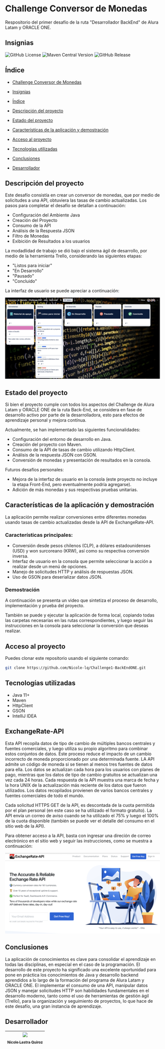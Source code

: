 # Challenge Conversor de Monedas

Respositorio del primer desafío de la ruta "Desarrollador BackEnd" de Alura Latam y ORACLE ONE.

## Insignias

![GitHub License](https://img.shields.io/github/license/Nicole-lq/Challenge1-BackEndONE)
![Maven Central Version](https://img.shields.io/maven-central/v/org.apache.maven.plugins/maven-compiler-plugin)
![GitHub Release](https://img.shields.io/github/v/release/Nicole-lq/Challenge1-BackEndONE)


## Índice

* [Challenge Conversor de Monedas](#Challenge-Conversor-de-Monedas)

* [Insignias](#insignias)

* [Índice](#índice)

* [Descripción del proyecto](#Descripción-del-proyecto)

* [Estado del proyecto](#Estado-del-proyecto)

* [Características de la aplicación y demostración](#Características-de-la-aplicación-y-demostración)

* [Acceso al proyecto](#acceso-proyecto)

* [Tecnologías utilizadas](#tecnologías-utilizadas)
  
* [Conclusiones](#conclusiones)

* [Desarrollador](#Desarrollador)



## Descripción del proyecto

Este desafío consistía en crear un conversor de monedas, que por medio de solicitudes a una API, obtuviera las tasas de cambio actualizadas.
Los pasos para completar el desafío se detallan a continuación:

* Configuración del Ambiente Java
* Creación del Proyecto
* Consumo de la API
* Análisis de la Respuesta JSON
* Filtro de Monedas
* Exibición de Resultados a los usuarios

La modadlidad de trabajo se dió bajo el sistema ágil de desarrollo, por medio de la herramienta Trello, considerando las  siguientes etapas:

* "Listos para iniciar"
* "En Desarrollo"
* "Pausado"
* "Concluido"

La interfaz de usuario se puede apreciar a continuación:

[<img src ="imagenes/trello.png">](https://trello.com/b/RU41cvaQ/conversor-de-moneda-challenge-one-java-back-end)


## Estado del proyecto

Si bien el proyecto cumple con todos los aspectos del Challenge de Alura Latam y ORACLE ONE de la ruta Back-End, se considera en fase de desarrollo activo por parte de la desarrolladora, esto para efectos de aprendizaje personal y mejora contínua.

Actualmente, se han implementado las siguientes funcionalidades:
* Configuración del entorno de desarrollo en Java.
* Creación del proyecto con Maven.
* Consumo de la API de tasas de cambio utilizando HttpClient.
* Análisis de la respuesta JSON con GSON.
* Conversión de monedas y presentación de resultados en la consola.

Futuros desafíos personales:
* Mejora de la interfaz de usuario en la consola (este proyecto no incluye la etapa Front-End, pero eventualmente podría agregarse).
* Adición de más monedas y sus respectivas pruebas unitarias.

## Características de la aplicación y demostración

La aplicación permite realizar conversiones entre diferentes monedas usando tasas de cambio actualizadas desde la API de ExchangeRate-API. 

### Características principales:

* Conversión desde pesos chilenos (CLP), a dólares estadounidenses (USD) y won surcoreano (KRW), así como su respectiva conversión inversa.
* Interfaz de usuario en la consola que permite seleccionar la acción a realizar desde un menú de opciones.
* Manejo de solicitudes HTTP y análisis de respuestas JSON.
* Uso de GSON para deserializar datos JSON.

### Demostración 

A continuación se presenta un video que sintetiza el proceso de desarrollo, implementación y prueba del proyecto.



También se puede y ejecutar la aplicación de forma local, copiando todas las carpetas necesarias en las rutas correspondientes, y luego seguir las instrucciones en la consola para seleccionar la conversión que deseas realizar.

## Acceso al proyecto

Puedes clonar este repositorio usando el siguiente comando:

```sh
git clone https://github.com/Nicole-lq/Challenge1-BackEndONE.git
```

## Tecnologías utilizadas

* Java 11+
* Maven
* HttpClient
* GSON
* IntelliJ IDEA

## ExchangeRate-API

Esta API recopila datos de tipo de cambio de múltiples bancos centrales y fuentes comerciales, y luego utiliza su propio algoritmo para combinar estos conjuntos de datos. Este proceso reduce el impacto de un cambio incorrecto de moneda proporcionado por una determinada fuente. LA API admite un código de moneda si se tienen al menos tres fuentes de datos para ella. Los datos se actualizan cada hora para los usuarios con planes de pago, mientras que los datos de tipo de cambio gratuitos se actualizan una vez cada 24 horas. Cada respuesta de la API muestra una marca de fecha y la hora UNIX de la actualización más reciente de los datos que fueron utilizados. Los datos recopilados provienen de varios bancos centrales y fuentes comerciales de todo el mundo.

Cada solicitud HTTPS GET de la API, es descontada de la cuota permitida por el plan personal (en este caso se ha utilizado el formato gratuito). La API envía un correo de aviso cuando se ha utilizado el 75% y luego el 100% de la cuota disponible (también se puede ver el detalle del consumo en el sitio web de la API).

Para obtener acceso a la API, basta con ingresar una direción de correo electrónico en el sitio web y seguir las instrucciones, como se muestra a continuación:

[<img src= "imagenes/API.png">](https://www.exchangerate-api.com)


## Conclusiones

La aplicación de conocimientos es clave para consolidar el aprendizaje en todas las disciplinas, en especial en el caso de la programación. El desarrollo de este proyecto ha significado una excelente oportunidad para pone en práctica los conocimientos de Java y desarrollo backend aprendidos a lo largo de la formación del programa de Alura Latam y ORACLE ONE. El implementar el consumo de una API, manipular datos JSON y manejar solicitudes HTTP son habilidades fundamentales en el desarrollo moderno, tanto como el uso de herramientas de gestión ágil (Trello), para la organización y seguimiento de proyectos, lo que hace de este desafío, una gran instancia de aprendizaje.



## Desarrollador

|[<img src="https://avatars.githubusercontent.com/u/84999245?s=96&v=4"><br><sub> Nicole Lastra Quiroz </sub>](https://github.com/Nicole-lq)|
|---|

